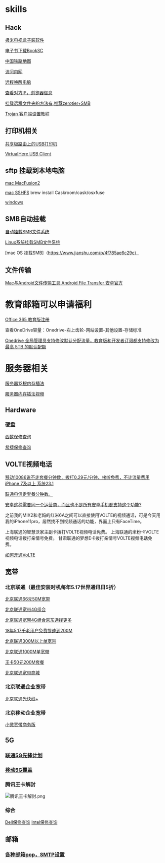 # skills

## Hack

[极米电视盒子装软件](http://www.mayiapk.com/)

[电子书下载BookSC](https://booksc.xyz/)

[中国铁路地图](http://cnrail.geogv.org/zhcn/)

[访问内网](https://beyondthe.top/frp)

[远程唤醒电脑](https://beyondthe.top/WOL)

[查看对方IP，浏览器信息](https://www.maitube.com/7/1.php)

[挂载远程文件夹的方法有,推荐zerotier+SMB](https://www.cnblogs.com/focus-g/p/11367181.html)

[Trojan 客户端设置教程](https://github.com/Shadowsocks-Wiki/shadowsocks/blob/292b1c7e68fb2f0d7fe25a1e602d25b41a9c782f/README.md)

## 打印机相关
[共享极路由上的USB打印机](https://stray.love/hiwifi/ji-lu-you-virualhere-jiao-cheng)

[VirtualHere USB Client](http://www.virtualhere.com/usb_client_software)

## sftp 挂载到本地电脑
[mac MacFusion2](http://macfusionapp.org/)

[mac SSHFS](https://linuxize.com/post/how-to-use-sshfs-to-mount-remote-directories-over-ssh/)
brew install Caskroom/cask/osxfuse

[windows](https://beyondthe.top/soft/SFTPDriveV2.exe)

## SMB自动挂载

[自动挂载SMB文件系统](https://help.aliyun.com/document_detail/91477.html?spm=5176.12818093.0.dexternal.45d216d0P9L7er)

[Linux系统挂载SMB文件系统](https://help.aliyun.com/document_detail/91477.html?spm=5176.12818093.0.dexternal.45d216d0P9L7er)

[mac OS 挂载SMB]（https://www.jianshu.com/p/4f785ae6c29c）


## 文件传输

[Mac与Android文件传输工具 Android File Transfer 安卓官方](https://blog.csdn.net/elonspace/article/details/51894935)

# 教育邮箱可以申请福利
[Office 365 教育版注册](https://www.microsoft.com/zh-cn/education/products/office/default.aspx)

查看OneDrive容量：Onedrive-右上齿轮-网站设置-其他设置-存储标准

[Onedrive 全局管理员支持修改默认分配流量，教育版和开发者订阅都支持修改为最高 5TB 的默认配额](https://admin.onedrive.com/?v=StorageSettings)


# 服务器相关

[服务器12根内存插法](https://beyondthe.top/img/12_slots.png)

[服务器内存插法视频](https://beyondthe.top/video/memory_load_order_configuration.mp4)





## Hardware

### 硬盘
[西数保修查询](https://support.wdc.com/warranty/warrantystatus.aspx?lang=cn)

[希捷保修查询](https://www.seagate.com/cn/zh/support/warranty-and-replacements/)

## VOLTE视频电话

[移动10086说不走套餐分钟数，拨打0.29元/分钟，接听免费，不计流量费用 iPhone 7及以上 系统23.1](http://www.10086.cn/volte/volte_phone/)

[联通电信走套餐分钟数。](https://iservice.10010.com/e4/transact/volte/volte.html)

[安卓这种需要同一个运营商，而且也不是所有安卓手机都支持这个功能?](https://www.feng.com/post/12852884)

之前我的MIX2和老妈的红米6A之间可以直接使用VOLTE的视频通话，可是今天用我的iPhone11pro，居然找不到视频通话的功能，界面上只有FaceTime。

上海联通的智慧沃家主副卡拨打VOLTE视频电话免费。
上海联通的米粉卡VOLTE视频电话拨打亲情号免费。
甘肃联通的梦想E卡拨打亲情号VOLTE视频电话免费。

[如何开通VoLTE](https://iservice.10010.com/e4/transact/volte/pinpaimiaoshu.html)

## 宽带

### 北京联通（最佳安装时机每年5.17世界通讯日5折）

[北京联通66元50M宽带](https://openapp.10010.com/bj/single/to_singleBill.action?channel=BDWZX1025)

[北京联通宽带4G组合](https://www.wokuan.cn/index.php?s=/NewInstall/indexqjf)

[北京联通宽带4G组合京东选择更多](https://item.jd.com/40157064801.html)

[18年5.17千老用户免费提速到200M](https://openapp.10010.com/bj/kdxf/Kdxf_toKdxf.action)

[北京联通300M以上单宽带](https://m.10010.com/queen/new-broadband-web/new-broadband-web.html?activeId=8818100954349604)

[北京联通1000M单宽带](https://m.10010.com/queen/new-broadband-web/new-broadband-web.html?activeId=5619061974541252)

[王卡50元200M套餐](https://openapp.10010.com/bj/king/app/header.jsp)

[北京联通宽带商城](https://www.wokuan.cn/)

### 北京联通企业宽带

[北京联通光快线+](http://openapp.10010.com/bj/lightfast/to_lightfastline.action)

### 北京移动企业宽带
[小微宽带商务版](http://group.bj.chinamobile.com/index/solutionnew/standardproduct/hlwkd/)


## 5G
### [联通5G先锋计划](http://5g.woego.cn/woego/html/5G_web/index_xianfeng.html)

### [移动5G覆盖](https://app.10086.cn/leadeon-cmcc-static/v2.0/pages/service/hallMap/location_list.html?WT.ac_id=1908_5GDT_PCMH6)

### 腾讯王卡解封
![腾讯王卡解封.png](http://beyondthe.top/img/腾讯王卡解封.png)


### 综合
[Dell保修查询](https://www.dell.com/support/home/cn/zh/cnbsd1/products/?app=warranty)
[Intel保修查询](https://supporttickets.intel.com/warrantyinfo?lang=zh-CN)


## 邮箱
### [各种邮箱pop，SMTP设置](https://cloud.tencent.com/developer/article/1137134)
